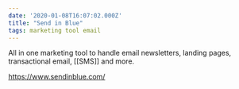 ```yaml
---
date: '2020-01-08T16:07:02.000Z'
title: "Send in Blue"
tags: marketing tool email
---
```

All in one marketing tool to handle email newsletters, landing pages, transactional email, [[SMS]] and more.

https://www.sendinblue.com/
